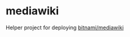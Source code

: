 # mediawiki

Helper project for deploying [bitnami/mediawiki](https://github.com/bitnami/charts/tree/main/bitnami/mediawiki)


